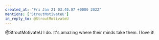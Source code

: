 ```yaml
---
created_at: "Fri Jan 21 03:40:07 +0000 2022"
mentions: ['StroutMotivateU']
in_reply_to: @StroutMotivateU
---
```


@StroutMotivateU I do. It's amazing where their minds take them. I love it!